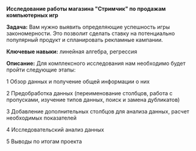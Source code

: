 **Исследование работы магазина "Стримчик" по продажам компьютерных игр**

**Задача:** Вам нужно выявить определяющие успешность игры закономерности. Это позволит сделать ставку на потенциально популярный продукт и спланировать рекламные кампании.

**Ключевые навыки:** линейная алгебра, регрессия

**Описание:** Для комплексного исследования нам необходимо будет пройти следующие этапы:

1 Обзор данных и получение общей информации о них

2 Предобработка данных (переименование столбцов, работа с пропусками, изучение типов данных, поиск и замена дубликатов)

3 Добавление дополнительных столбцов для анализа данных, расчет необходимых показателей

4 Исследовательский анализ данных

5 Выводы по итогам проекта
